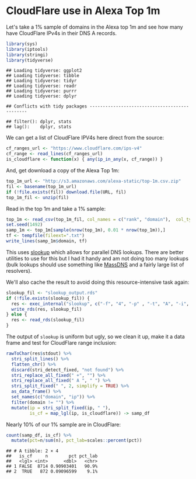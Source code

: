 # CloudFlare use in Alexa Top 1m

Let's take a 1% sample of domains in the Alexa top 1m and see how many have CloudFlare IPv4s in their DNS A records.




```r
library(sys)
library(iptools)
library(stringi)
library(tidyverse)
```

```
## Loading tidyverse: ggplot2
## Loading tidyverse: tibble
## Loading tidyverse: tidyr
## Loading tidyverse: readr
## Loading tidyverse: purrr
## Loading tidyverse: dplyr
```

```
## Conflicts with tidy packages ----------------------------------------------
```

```
## filter(): dplyr, stats
## lag():    dplyr, stats
```

We can get a list of CloudFlare IPV4s here direct from the source:


```r
cf_ranges_url <- "https://www.cloudflare.com/ips-v4"
cf_range <- read_lines(cf_ranges_url)
is_cloudflare <- function(x) { any(ip_in_any(x, cf_range)) }
```

And, get download a copy of the Alexa Top 1m:


```r
top_1m_url <- "http://s3.amazonaws.com/alexa-static/top-1m.csv.zip"
fil <- basename(top_1m_url)
if (!file.exists(fil)) download.file(URL, fil)
top_1m_fil <- unzip(fil)
```

Read in the top 1m and take a 1% sample:


```r
top_1m <- read_csv(top_1m_fil, col_names = c("rank", "domain"),  col_types = "ic")
set.seed(1492)
samp_1m <- top_1m[sample(nrow(top_1m), 0.01 * nrow(top_1m)),]
tf <- tempfile(fileext=".txt")
write_lines(samp_1m$domain, tf)
```

This uses [slookup](https://github.com/hrbrmstr/slookup) which allows for parallel DNS lookups. There are better utilities to use for this but I had it handy and am not doing too many lookups (bulk lookups should use something like [MassDNS](https://github.com/blechschmidt/massdns) and a fairly large list of resolvers).

We'll also cache the result to avoid doing this resource-intensive task again:


```r
slookup_fil <- "slookup_output.rds"
if (!file.exists(slookup_fil)) {
  res <- exec_internal("slookup", c("-f", "4", "-p" , "-t", "A", "-i", tf))
  write_rds(res, slookup_fil)
} else {
  res <- read_rds(slookup_fil)
}
```

The output of `slookup` is uniform but ugly, so we clean it up, make it a data frame and test for CloudFlare range inclusion:


```r
rawToChar(res$stdout) %>%
  stri_split_lines() %>%
  flatten_chr() %>%
  discard(stri_detect_fixed, "not found") %>%
  stri_replace_all_fixed(" +", "") %>%
  stri_replace_all_fixed(" A ", " ") %>%
  stri_split_fixed(" ", 2, simplify = TRUE) %>%
  as_data_frame() %>%
  set_names(c("domain", "ip")) %>%
  filter(domain != "") %>%
  mutate(ip = stri_split_fixed(ip, " "),
         is_cf = map_lgl(ip, is_cloudflare)) -> samp_df
```

Nearly 10% of our 1% sample are in CloudFlare:


```r
count(samp_df, is_cf) %>%
  mutate(pct=n/sum(n), pct_lab=scales::percent(pct))
```

```
## # A tibble: 2 × 4
##   is_cf     n        pct pct_lab
##   <lgl> <int>      <dbl>   <chr>
## 1 FALSE  8714 0.90903401   90.9%
## 2  TRUE   872 0.09096599    9.1%
```

